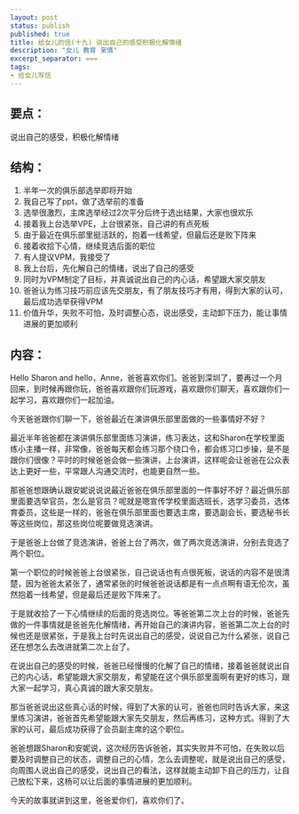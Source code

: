 ```yaml
---
layout: post
status: publish
published: true
title: 给女儿的信(十九) 说出自己的感受积极化解情绪
description: "女儿 教育 亲情"
excerpt_separator: ===
tags:
- 给女儿写信
---
```



## 要点：

说出自己的感受，积极化解情绪


## 结构：

1. 半年一次的俱乐部选举即将开始
2. 我自己写了ppt，做了选举前的准备
3. 选举很激烈，主席选举经过2次平分后终于选出结果，大家也很欢乐
4. 接着我上台选举VPE，上台很紧张，自己讲的有点死板
5. 由于最近在俱乐部里挺活跃的，抱着一线希望，但最后还是败下阵来
6. 接着收拾下心情，继续竞选后面的职位
7. 有人提议VPM，我接受了
8. 我上台后，先化解自己的情绪，说出了自己的感受
9. 同时为VPM制定了目标，并真诚说出自己的内心话，希望跟大家交朋友
10. 爸爸认为练习技巧前应该先交朋友，有了朋友技巧才有用，得到大家的认可，最后成功选举获得VPM
11. 价值升华，失败不可怕，及时调整心态，说出感受，主动卸下压力，能让事情进展的更加顺利

## 内容：

Hello Sharon and hello，Anne，爸爸喜欢你们。爸爸到深圳了，要再过一个月回来，到时候再跟你玩，爸爸喜欢跟你们玩游戏，喜欢跟你们聊天，喜欢跟你们一起学习，喜欢跟你们一起加油。

今天爸爸跟你们聊一下，爸爸最近在演讲俱乐部里面做的一些事情好不好？

最近半年爸爸都在演讲俱乐部里面练习演讲，练习表达，这和Sharon在学校里面练小主播一样，非常像，爸爸每天都会练习那个绕口令，都会练习口步操，是不是跟你们很像？平时的时候爸爸会做一些演讲，上台演讲，这样呢会让爸爸在公众表达上更好一些，平常跟人沟通交流时，也能更自然一些。

那爸爸想跟确认跟安妮说说说最近爸爸在俱乐部里面的一件事好不好？最近俱乐部里面要选举官员，怎么是官员？呢就是嗯宣传学校里面选班长，选学习委员，选体育委员，这些是一样的，爸爸在俱乐部里面也要选主席，要选副会长，要选秘书长等这些岗位，那这些岗位呢要做竞选演讲。

于是爸爸上台做了竞选演讲，爸爸上台了两次，做了两次竞选演讲，分别去竞选了两个职位。

第一个职位的时候爸爸上台很紧张，自己说话也有点很死板，说话的内容不是很清楚，因为爸爸太紧张了，通常紧张的时候爸爸说话都是有一点点啊有语无伦次，虽然抱着一线希望，但是最后还是败下阵来了。

于是就收拾了一下心情继续的后面的竞选岗位。等爸爸第二次上台的时候，爸爸先做的一件事情就是爸爸先化解情绪，再开始自己的演讲内容，爸爸第二次上台的时候也还是很紧张，于是我上台时先说出自己的感受，说说自己为什么紧张，说自己还在想怎么去改进就第二次上台了。

在说出自己的感受的时候，爸爸已经慢慢的化解了自己的情绪，接着爸爸就说出自己的内心话，希望能跟大家交朋友，希望能在这个俱乐部里面啊有更好的练习，跟大家一起学习，真心真诚的跟大家交朋友。

那当爸爸说出这些真心话的时候，得到了大家的认可，爸爸也同时告诉大家，来这里练习演讲，爸爸首先希望能跟大家先交朋友，然后再练习，这种方式。得到了大家的认可，最后成功获得了会员副主席的这个职位。

爸爸想跟Sharon和安妮说，这次经历告诉爸爸，其实失败并不可怕，在失败以后要及时调整自己的状态，调整自己的心情，怎么去调整呢，就是说出自己的感受，向周围人说出自己的感受，说出自己的看法，这样就能主动卸下自己的压力，让自己放松下来，这杨可以让后面的事情进展的更加顺利。

今天的故事就讲到这里，爸爸爱你们，喜欢你们了。



